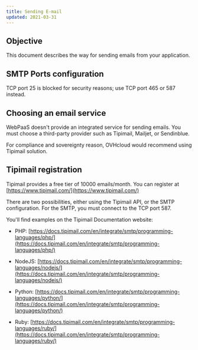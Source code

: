 ```yaml
---
title: Sending E-mail
updated: 2021-03-31
---
```


## Objective 

This document describes the way for sending emails from your application.

## SMTP Ports configuration
TCP port 25 is blocked for security reasons; use TCP port 465 or 587 instead.

## Choosing an email service
WebPaaS doesn't provide an integrated service for sending emails.
You must choose a third-party provider such as Tipimail, Mailjet, or Sendinblue.

For compliance and sovereignty reason, OVHcloud would recommend using Tipimail solution.

## Tipimail registration
Tipimail provides a free tier of 10000 emails/month.
You can register at [https://www.tipimail.com/](https://www.tipimail.com/)

There are two possibilities, either using the Tipimail API, or the SMTP configuration.
For the SMTP, you must connect to the TCP port 587.

You'll find examples on the Tipimail Documentation website:     
- PHP: [https://docs.tipimail.com/en/integrate/smtp/programming-languages/php/](https://docs.tipimail.com/en/integrate/smtp/programming-languages/php/)

- NodeJS: [https://docs.tipimail.com/en/integrate/smtp/programming-languages/nodejs/](https://docs.tipimail.com/en/integrate/smtp/programming-languages/nodejs/)

- Python: [https://docs.tipimail.com/en/integrate/smtp/programming-languages/python/](https://docs.tipimail.com/en/integrate/smtp/programming-languages/python/)
- Ruby: [https://docs.tipimail.com/en/integrate/smtp/programming-languages/ruby/](https://docs.tipimail.com/en/integrate/smtp/programming-languages/ruby/)
